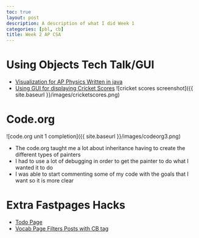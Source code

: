 ```yaml
---
toc: true
layout: post
description: A description of what I did Week 1
categories: [pbl, cb]
title: Week 2 AP CSA
---
```

# Using Objects Tech Talk/GUI

- [Visualization for AP Physics Written in java](https://rohanj.dev/apcsa_fastpages/pbl/cb/2022/08/29/physics-graph.html)
- [Using GUI for displaying Cricket Scores](https://rohanj.dev/apcsa_fastpages/pbl/cb/2022/09/01/cricket.html)
![cricket scores screenshot]({{ site.baseurl }}/images/cricketscores.png)

# Code.org

![code.org unit 1 completion]({{ site.baseurl }}/images/codeorg3.png)
- The code.org taught me a lot about inheritance having to create the different types of painters
- I had to use a lot of debugging in order to get the painter to do what I wanted it to do
- I was able to start commenting some of my code with the goals that I want so it is more clear

# Extra Fastpages Hacks
- [Todo Page](https://rohanj.dev/apcsa_fastpages/todo)
- [Vocab Page Filters Posts with CB tag](https://rohanj.dev/apcsa_fastpages/vocab)

<script src="https://utteranc.es/client.js" repo="rjawesome/fastpages_comments" issue-term="pathname" theme="github-light" crossorigin="anonymous" async>
</script>